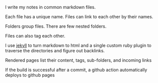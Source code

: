 ---
---

I write my notes in common markdown files. 

Each file has a unique name. Files can link to each other by their names. 

Folders group files. There are few nested folders. 

Files can also tag each other. 

I use [jekyll](https://jekyllrb.com/) to turn markdown to html and a single custom ruby plugin to traverse the directories and figure out backlinks. 

Rendered pages list their content, tags, sub-folders, and  incoming links 

If the build is successful after a commit, a github action automatically deploys to github pages
